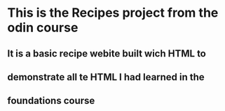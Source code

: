 # This is the Recipes project from the odin course

## It is a basic recipe webite built wich HTML to
## demonstrate all te HTML I had learned in the
## foundations course